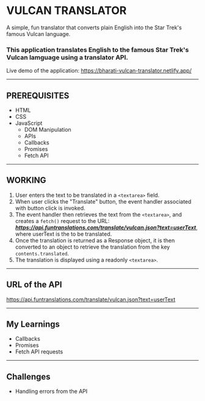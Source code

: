 # VULCAN TRANSLATOR
 A simple, fun translator that converts plain English into the Star Trek's famous Vulcan language.
 
 ### This application translates English to the famous Star Trek's Vulcan lamguage using a translator API.
Live demo of the application: https://bharati-vulcan-translator.netlify.app/
<hr />

## PREREQUISITES
* HTML
* CSS
* JavaScript
  * DOM Manipulation
  * APIs
  * Callbacks
  * Promises
  * Fetch API
  
<hr />

## WORKING
1. User enters the text to be translated in a `<textarea>` field.
2. When user clicks the "Translate" button, the event handler associated with button click is invoked.
3. The event handler then retrieves the text from the `<textarea>`, and creates a `fetch()` request to the URL: ***https://api.funtranslations.com/translate/vulcan.json?text=userText***, where userText is the to be translated.
4. Once the translation is returned as a Response object, it is then converted to an object to retrieve the translation from the key `contents.translated`.
5. The translation is displayed using a readonly `<textarea>`.

<hr />

## URL of the API
https://api.funtranslations.com/translate/vulcan.json?text=userText

<hr />

## My Learnings
- Callbacks
- Promises
- Fetch API requests

<hr />

## Challenges
- Handling errors from the API
